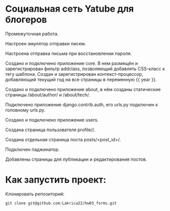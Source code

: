# **Социальная сеть Yatube для блогеров**
Промежуточная работа.

Настроен эмулятор отправки писем.

Настроена отправка письма при восстановлении пароля.

Создано и подключено приложение core. В нем размещён и зарегистрирован фильтр addclass, позволяющий добавлять CSS-класс к тегу шаблона. Создан и зарегистрирован контекст-процессор, добавляющий текущий год на все страницы в переменную {{ year }}.

Создано и подключено приложение about, в нём созданы статические страницы /about/author/ и /about/tech/.

Подключено приложение django.contrib.auth, его urls.py подключен к головному urls.py.

Создано и подключено приложение users.

Создана страница пользователя profile/<username>/.

Создана отдельная страница поста posts/<post_id>/. 

Подключен паджинатор.

Добавлены страницы для публикации и редактирования постов.

# **Как запустить проект:**

Клонировать репозиторий:
```
git clone git@github.com:Lakrica22/hw03_forms.git
